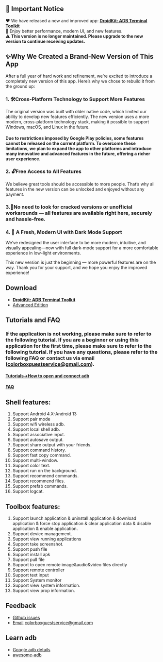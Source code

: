 ## 📢 Important Notice

❤️ We have released a new and improved app: [**DroidKit: ADB Terminal Toolkit**](https://play.google.com/store/apps/details?id=com.nextaix.androidtoolbox)  
🚀 Enjoy better performance, modern UI, and new features.  
⚠️ **This version is no longer maintained. Please upgrade to the new version to continue receiving updates.**

## ✨Why We Created a Brand-New Version of This App
After a full year of hard work and refinement, we’re excited to introduce a completely new version of this app. Here’s why we chose to rebuild it from the ground up:
### 1. 🛠Cross-Platform Technology to Support More Features
The original version was built with older native code, which limited our ability to develop new features efficiently. The new version uses a more modern, cross-platform technology stack, making it possible to support Windows, macOS, and Linux in the future.
#### Due to restrictions imposed by Google Play policies, some features cannot be released on the current platform. To overcome these limitations, we plan to expand the app to other platforms and introduce many innovative and advanced features in the future, offering a richer user experience.

### 2. 🔓Free Access to All Features
We believe great tools should be accessible to more people. That’s why all features in the new version can be unlocked and enjoyed without any payment.

### 3.🧨No need to look for cracked versions or unofficial workarounds — all features are available right here, securely and hassle-free.

### 4. 🎨 A Fresh, Modern UI with Dark Mode Support
We’ve redesigned the user interface to be more modern, intuitive, and visually appealing—now with full dark-mode support for a more comfortable experience in low-light environments.

This new version is just the beginning — more powerful features are on the way. Thank you for your support, and we hope you enjoy the improved experience!




## Download
- [**DroidKit: ADB Terminal Toolkit**](https://play.google.com/store/apps/details?id=com.nextaix.androidtoolbox)
- [Advanced Edition](https://play.google.com/store/apps/details?id=com.github.superadb)

## Tutorials and FAQ
###  If the application is not working, please make sure to refer to the following tutorial. If you are a beginner or using this application for the first time, please make sure to refer to the following tutorial. If you have any questions, please refer to the following FAQ or contact us via email (colorboxguestservice@gmail.com).
#### [Tutorials->How to open and connect adb](./md/tutorials.md)
#### [FAQ](./md/tutorials.md)

## Shell features:
1. Support Android 4.X-Android 13
2. Support pair mode
3. Support wifi wireless adb.
4. Support local shell adb.
5. Support associative input.
6. Support autosave output.
7. Support share output with your friends.
8. Support command history.
9. Support fast copy command.
10. Support multi-window.
11. Support color text.
12. Support run on the background.
13. Support recommend commands.
14. Support recommend files.
15. Support prefab commands.
16. Support logcat.

## Toolbox features:
1. Support launch application & uninstall application & download application & force stop application & clear application data & disable application & enable application.
2. Support device management.
3. Support view running applications
4. Support take screenshot.
5. Support push file
6. Support install apk
7. Support pull file
8. Support to open remote image&audio&video files directly
9. Support remote controller
10. Support text input
11. Support System monitor
12. Support view system information.
13. Support view prop information.

## Feedback
- [Github issues](https://github.com/jarhot1992/Remote-ADB/issues)
- [Email]() colorboxguestservice@gmail.com

## Learn adb
- [Google adb details](https://developer.android.com/studio/command-line/adb)
- [awesome-adb](https://github.com/mzlogin/awesome-adb/blob/master/README.en.md)
